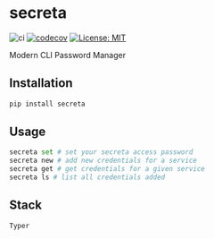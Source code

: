 # secreta

![ci](https://github.com/caiopeternela/secreta/actions/workflows/ci.yml/badge.svg)
[![codecov](https://codecov.io/github/caiopeternela/secreta/branch/dev/graph/badge.svg?token=nheyG7L1rj)](https://codecov.io/github/caiopeternela/secreta)
[![License: MIT](https://img.shields.io/badge/License-MIT-yellow.svg)](https://opensource.org/licenses/MIT)

Modern CLI Password Manager


## Installation

```python
pip install secreta
```

## Usage

```python
secreta set # set your secreta access password
secreta new # add new credentials for a service
secreta get # get credentials for a given service
secreta ls # list all credentials added
```

## Stack

```python
Typer
```
